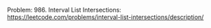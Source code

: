 Problem: 986. Interval List Intersections: https://leetcode.com/problems/interval-list-intersections/description/
